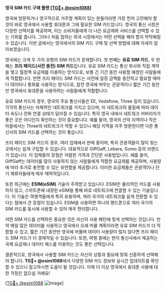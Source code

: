 **영국 SIM 카드 구매 플랜 [[TG💪+ @esim1088](https://t.me/s/esim1088)]**

영국에 방문하거나 영구적으로 거주할 계획이 있는 분들이라면 가장 먼저 고민해야 할 것이 바로 영국에서 사용할 휴대폰과 그에 필요한 SIM 카드입니다. 영국의 통신 시장은 다양한 선택지를 제공하며, 이는 소비자들에게 더 나은 요금제와 서비스를 선택할 수 있는 기회를 줍니다. 그러나 처음 접하는 외국 시장에서는 어떤 선택을 해야 할지 막막해질 수 있습니다. 이번 글에서는 영국에서의 SIM 카드 구매 및 선택 방법에 대해 자세히 알아보겠습니다.

영국에는 크게 두 가지 유형의 SIM 카드가 존재합니다. 첫 번째는 **유료 SIM 카드**, 두 번째는 **프리 페이드(사전 충전) SIM 카드**입니다. 유료 SIM 카드는 통신 회사와 직접 계약을 맺고 월정액 요금제를 이용하는 방식으로, 보통 긴 기간 동안 사용할 예정인 사람들에게 적합합니다. 반면 프리 페이드 SIM 카드는 사전에 일정 금액을 충전하고 필요할 때마다 데이터나 통화를 사용하는 방식으로, 잠깐 영국에 머무는 관광객이나 짧은 기간 동안만 영국에서 휴대폰을 사용하려는 사람들에게 적합합니다.

유료 SIM 카드의 경우, 영국의 주요 통신사들은 EE, Vodafone, Three 등이 있습니다. 각각의 통신사는 자체적인 네트워크를 가지고 있으며, 이 네트워크의 품질에 따라 데이터 속도나 전화 연결 상태가 달라질 수 있습니다. 특히 영국 내에서 네트워크 커버리지가 좋은 곳은 어디인지 확인하는 것이 중요합니다. 예를 들어, 영국의 산악 지역이나 작은 마을에서는 Three의 네트워크가 약할 수 있으니 해당 지역을 자주 방문한다면 다른 통신사의 SIM 카드를 선택하는 것이 좋습니다.

프리 페이드 SIM 카드의 경우, 여러 업체에서 판매 중이며, 특히 관광객들이 많이 찾는 곳에서는 쉽게 구입할 수 있습니다. 대표적으로 GiffGaff, Lebara, Gomo 등의 브랜드가 있습니다. 이 업체들의 장점은 저렴한 가격과 간단한 사용법입니다. 예를 들어, GiffGaff는 데이터를 많이 사용하지 않는 사람들에게 적합한 요금제를 제공하며, 사용량에 따라 추가로 충전할 수 있는 유연함을 제공합니다. 이러한 요금제들은 관광객이나 단기 체류자들에게 매우 매력적입니다.

또한 최근에는 **ESIM(eSIM)** 기술이 주목받고 있습니다. ESIM은 물리적인 카드를 사용하지 않고, 스마트폰에 내장된 eSIM을 통해 바로 네트워크에 연결할 수 있는 기술입니다. 이 기술은 여행객들에게 특히 유용하며, 여러 국가의 네트워크를 쉽게 전환할 수 있다는 점에서 큰 장점이 있습니다. ESIM을 사용하면 하나의 핸드폰으로 여러 국가의 SIM 카드를 동시에 사용할 수 있어 매우 편리합니다.

어떤 SIM 카드를 선택하든 중요한 것은 자신의 사용 패턴에 맞게 선택하는 것입니다. 만약 매일 많은 데이터를 사용하고 영국에서 오래 머물 계획이라면 유료 SIM 카드가 더 적합할 수 있고, 짧은 기간 동안만 영국에 머물며 데이터 사용량이 많지 않다면 프리 페이드 SIM 카드가 더 경제적일 수 있습니다. 또한, 여행 중에는 현지 통신사에서 제공하는 국제 요금제나 데이터 패스를 이용하는 것도 좋은 선택입니다.

결론적으로, 영국에서 사용할 SIM 카드는 자신의 상황과 필요에 맞춰 신중하게 선택해야 합니다. **TG💪+ @esim1088**에서 다양한 SIM 카드 정보와 실시간 업데이트를 확인할 수 있으니 참고하시면 도움이 될 것입니다. 이제 더 이상 영국에서 휴대폰 사용에 대한 걱정은 없으실 거예요!

[[TG💪+ @esim1088](https://t.me/s/esim1088) ![Image](https://i.postimg.cc/Y0z9fWf4/image.png)]